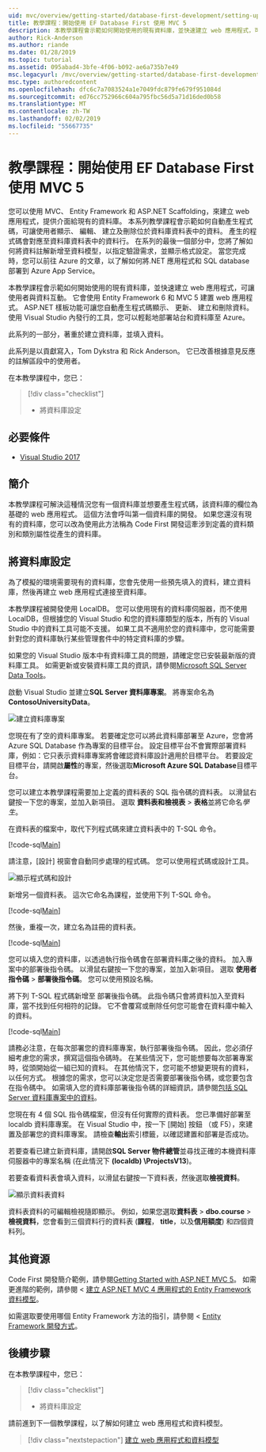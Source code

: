 ```yaml
---
uid: mvc/overview/getting-started/database-first-development/setting-up-database
title: 教學課程：開始使用 EF Database First 使用 MVC 5
description: 本教學課程會示範如何開始使用的現有資料庫，並快速建立 web 應用程式，可讓使用者與資料互動。
author: Rick-Anderson
ms.author: riande
ms.date: 01/28/2019
ms.topic: tutorial
ms.assetid: 095abad4-3bfe-4f06-b092-ae6a735b7e49
msc.legacyurl: /mvc/overview/getting-started/database-first-development/setting-up-database
msc.type: authoredcontent
ms.openlocfilehash: dfc6c7a7083524a1e7049fdc879fe679f951084d
ms.sourcegitcommit: ed76cc752966c604a795fbc56d5a71d16ded0b58
ms.translationtype: MT
ms.contentlocale: zh-TW
ms.lasthandoff: 02/02/2019
ms.locfileid: "55667735"
---
```

# <a name="tutorial-get-started-with-ef-database-first-using-mvc-5"></a>教學課程：開始使用 EF Database First 使用 MVC 5

您可以使用 MVC、 Entity Framework 和 ASP.NET Scaffolding，來建立 web 應用程式，提供介面給現有的資料庫。 本系列教學課程會示範如何自動產生程式碼，可讓使用者顯示、 編輯、 建立及刪除位於資料庫資料表中的資料。 產生的程式碼會對應至資料庫資料表中的資料行。 在系列的最後一個部分中，您將了解如何將資料註解新增至資料模型，以指定驗證需求，並顯示格式設定。 當您完成時，您可以前往 Azure 的文章，以了解如何將.NET 應用程式和 SQL database 部署到 Azure App Service。

本教學課程會示範如何開始使用的現有資料庫，並快速建立 web 應用程式，可讓使用者與資料互動。 它會使用 Entity Framework 6 和 MVC 5 建置 web 應用程式。 ASP.NET 樣板功能可讓您自動產生程式碼顯示、 更新、 建立和刪除資料。 使用 Visual Studio 內發行的工具，您可以輕鬆地部署站台和資料庫至 Azure。

此系列的一部分，著重於建立資料庫，並填入資料。

此系列是以貢獻寫入，Tom Dykstra 和 Rick Anderson。 它已改善根據意見反應的註解區段中的使用者。

在本教學課程中，您已：

> [!div class="checklist"]
> * 將資料庫設定

## <a name="prerequisites"></a>必要條件

* [Visual Studio 2017](https://visualstudio.microsoft.com/downloads/?utm_medium=microsoft&utm_source=docs.microsoft.com&utm_campaign=button+cta&utm_content=download+vs2017)

## <a name="introduction"></a>簡介

本教學課程可解決這種情況您有一個資料庫並想要產生程式碼，該資料庫的欄位為基礎的 web 應用程式。 這個方法會呼叫第一個資料庫的開發。 如果您還沒有現有的資料庫，您可以改為使用此方法稱為 Code First 開發這牽涉到定義的資料類別和類別屬性從產生的資料庫。

## <a name="set-up-the-database"></a>將資料庫設定

為了模擬的環境需要現有的資料庫，您會先使用一些預先填入的資料，建立資料庫，然後再建立 web 應用程式連接至資料庫。

本教學課程被開發使用 LocalDB。 您可以使用現有的資料庫伺服器，而不使用 LocalDB，但根據您的 Visual Studio 和您的資料庫類型的版本，所有的 Visual Studio 中的資料工具可能不支援。 如果工具不適用於您的資料庫中，您可能需要針對您的資料庫執行某些管理套件中的特定資料庫的步驟。

如果您的 Visual Studio 版本中有資料庫工具的問題，請確定您已安裝最新版的資料庫工具。 如需更新或安裝資料庫工具的資訊，請參閱[Microsoft SQL Server Data Tools](https://msdn.microsoft.com/data/hh297027)。

啟動 Visual Studio 並建立**SQL Server 資料庫專案**。 將專案命名為**ContosoUniversityData**。

![建立資料庫專案](setting-up-database/_static/image1.png)

您現在有了空的資料庫專案。 若要確定您可以將此資料庫部署至 Azure，您會將 Azure SQL Database 作為專案的目標平台。 設定目標平台不會實際部署資料庫，例如：它只表示資料庫專案將會確認資料庫設計適用於目標平台。 若要設定目標平台，請開啟**屬性**的專案，然後選取**Microsoft Azure SQL Database**目標平台。

您可以建立本教學課程需要加上定義的資料表的 SQL 指令碼的資料表。 以滑鼠右鍵按一下您的專案，並加入新項目。 選取 **資料表和檢視表** > **表格**並將它命名*學生*。

在資料表的檔案中，取代下列程式碼來建立資料表中的 T-SQL 命令。

[!code-sql[Main](setting-up-database/samples/sample1.sql)]

請注意，[設計] 視窗會自動同步處理的程式碼。 您可以使用程式碼或設計工具。

![顯示程式碼和設計](setting-up-database/_static/image5.png)

新增另一個資料表。 這次它命名為課程，並使用下列 T-SQL 命令。

[!code-sql[Main](setting-up-database/samples/sample2.sql)]

然後，重複一次，建立名為註冊的資料表。

[!code-sql[Main](setting-up-database/samples/sample3.sql)]

您可以填入您的資料庫，以透過執行指令碼會在部署資料庫之後的資料。 加入專案中的部署後指令碼。 以滑鼠右鍵按一下您的專案，並加入新項目。 選取 **使用者指令碼** > **部署後指令碼**。 您可以使用預設名稱。

將下列 T-SQL 程式碼新增至 部署後指令碼。 此指令碼只會將資料加入至資料庫，當不找到任何相符的記錄。 它不會覆寫或刪除任何您可能會在資料庫中輸入的資料。

[!code-sql[Main](setting-up-database/samples/sample4.sql)]

請務必注意，在每次部署您的資料庫專案，執行部署後指令碼。 因此，您必須仔細考慮您的需求，撰寫這個指令碼時。 在某些情況下，您可能想要每次部署專案時，從頭開始從一組已知的資料。 在其他情況下，您可能不想變更現有的資料，以任何方式。 根據您的需求，您可以決定您是否需要部署後指令碼，或您要包含在指令碼中。 如需填入您的資料庫部署後指令碼的詳細資訊，請參閱[包括 SQL Server 資料庫專案中的資料](https://blogs.msdn.com/b/ssdt/archive/2012/02/02/including-data-in-an-sql-server-database-project.aspx)。

您現在有 4 個 SQL 指令碼檔案，但沒有任何實際的資料表。 您已準備好部署至 localdb 資料庫專案。 在 Visual Studio 中，按一下 [開始] 按鈕 （或 F5），來建置及部署您的資料庫專案。 請檢查**輸出**索引標籤，以確認建置和部署是否成功。

若要查看已建立新資料庫，請開啟**SQL Server 物件總管**並尋找正確的本機資料庫伺服器中的專案名稱 (在此情況下 **(localdb) \ProjectsV13**)。

若要查看資料表會填入資料，以滑鼠右鍵按一下資料表，然後選取**檢視資料**。

![顯示資料表資料](setting-up-database/_static/image9.png)

資料表資料的可編輯檢視隨即顯示。 例如，如果您選取**資料表** > **dbo.course** > **檢視資料**，您會看到三個資料行的資料表 (**課程**， **title**，以及**信用額度**) 和四個資料列。

## <a name="additional-resources"></a>其他資源

Code First 開發簡介範例，請參閱[Getting Started with ASP.NET MVC 5](../introduction/getting-started.md)。 如需更進階的範例，請參閱 <<c0> [ 建立 ASP.NET MVC 4 應用程式的 Entity Framework 資料模型](../getting-started-with-ef-using-mvc/creating-an-entity-framework-data-model-for-an-asp-net-mvc-application.md)。

如需選取要使用哪個 Entity Framework 方法的指引，請參閱 < [Entity Framework 開發方式](https://msdn.microsoft.com/library/ms178359.aspx#dbfmfcf)。

## <a name="next-steps"></a>後續步驟

在本教學課程中，您已：

> [!div class="checklist"]
> * 將資料庫設定

請前進到下一個教學課程，以了解如何建立 web 應用程式和資料模型。
> [!div class="nextstepaction"]
> [建立 web 應用程式和資料模型](creating-the-web-application.md)
